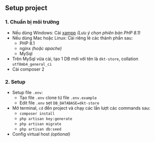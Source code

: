 ## Setup project
### 1. Chuẩn bị môi trường

- Nếu dùng Windows: Cài [xampp](https://www.apachefriends.org/download.html) _(Lưu ý chọn phiên bản PHP 8.1)_
- Nếu dùng Mac hoặc Linux: Cài riêng lẻ các thành phần sau:
    - PHP 8.1
    - nginx _(hoặc apache)_
    - MySql
- Trên MySql vừa cài, tạo 1 DB mới với tên là `dkt-store`, collation `utf8mb4_general_ci`
- Cài composer 2

### 2. Setup
- Setup file `.env`:
    - Tạo file `.env` clone từ file `.env.example`
    - Edit file `.env` set `DB_DATABASE=dkt-store`
- Mở terminal, `cd` đến project và chạy các lần lượt các commands sau:
    - `composer install`
    - `php artisan key:generate`
    - `php artisan migrate`
    - `php artisan db:seed`
- Config virtual host _(optional)_
